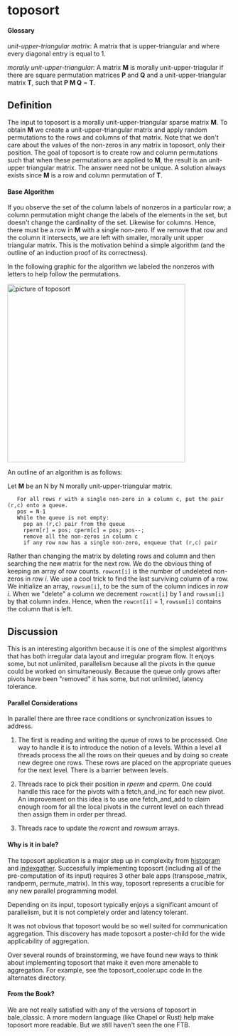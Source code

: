 # toposort

#### Glossary

*unit-upper-triangular matrix*: A matrix that is upper-triangular and where every diagonal entry is equal to 1.

*morally unit-upper-triangular*: A matrix **M** is morally unit-upper-triagular 
if there are square permutation matrices **P** and **Q** and a unit-upper-triangular matrix **T**, such that **P M Q** = **T**. 

## Definition

The input to toposort is a morally unit-upper-triangular sparse matrix **M**.
To obtain **M** we create a unit-upper-triangular matrix
and apply random permutations to the rows and columns of that matrix.
Note that we don't care about the values of the non-zeros
in any matrix in toposort, only their position.
The goal of toposort is to create row and column permutations such
that when these permutations are applied to **M**,
the result is an unit-upper triangular matrix.
The answer need not be unique.
A solution always exists since **M** is a row and column permutation of **T**.


#### Base Algorithm

If you observe the set of the column labels of nonzeros
in a particular row; a column permutation might change the labels of
the elements in the set, but doesn't change the cardinality of the
set. Likewise for columns. Hence, there must be a row in **M** with a
single non-zero.  If we remove that row and the column it intersects,
we are left with smaller, morally unit upper triangular matrix. This is the
motivation behind a simple algorithm (and the outline of an induction
proof of its correctness).  

In the following graphic for the algorithm we labeled the nonzeros with 
letters to help follow the permutations.

<img src="../../../images/toposort.png" alt="picture of toposort" align=center style="height: 400px;"/>

An outline of an algorithm is as follows:

Let **M** be an N by N morally unit-upper-triangular matrix. 
```
   For all rows r with a single non-zero in a column c, put the pair (r,c) onto a queue.
   pos = N-1
   While the queue is not empty: 
     pop an (r,c) pair from the queue
     rperm[r] = pos; cperm[c] = pos; pos--;
     remove all the non-zeros in column c
     if any row now has a single non-zero, enqueue that (r,c) pair
```
Rather than changing the matrix by deleting rows and column and then searching the 
new matrix for the next row.  We do the obvious thing of keeping an array of row counts.
`rowcnt[i]` is the number of undeleted non-zeros in *row i*. 
We use a cool trick to find the last surviving column of a row. 
We initialize an array, `rowsum[i]`, to be the sum of the column indices in *row i*.
When we "delete" a column we decrement `rowcnt[i]` by 1 and `rowsum[i]` by that column index.
Hence, when the `rowcnt[i]` = 1, `rowsum[i]` contains the column that is left. 

## Discussion
This is an interesting algorithm because it is one of the simplest algorithms that has both
irregular data layout and irregular program flow. 
It enjoys some, but not unlimited, parallelism because all the pivots in the queue could
be worked on simultaneously. Because the queue only grows after pivots have been "removed"
it has some, but not unlimited, latency tolerance.

#### Parallel Considerations

In parallel there are three race conditions or synchronization issues to address.

1. The first is reading and writing the queue of rows to be processed.
   One way to handle it is to introduce the notion of a levels.
   Within a level all threads process the all the rows on their queues 
   and by doing so create new degree one rows. These rows are placed on the 
   appropriate queues for the next level. There is a barrier between levels.

2. Threads race to pick their position in *rperm* and *cperm*. 
   One could handle this race for the pivots with a fetch_and_inc for each new pivot. 
   An improvement on this idea is to use one fetch_and_add to claim enough room 
   for all the local pivots in the current level on each thread then assign them in order per thread.

3. Threads race to update the *rowcnt* and *rowsum* arrays. 

#### Why is it in bale?	

The toposort application is a major step up in complexity 
from [histogram](../histo_src/README.md) and [indexgather](../ig_src/README.md). 
Successfully implementing toposort (including all of the pre-computation of its input) 
requires 3 other bale apps (transpose_matrix, randperm, permute_matrix). 
In this way, toposort represents a crucible for any new parallel programming model.

Depending on its input, toposort typically enjoys a significant 
amount of parallelism, but it is not completely order and latency tolerant. 

It was not obvious that toposort would be so well suited for communication aggregation. 
This discovery has made toposort a poster-child for the wide applicability of aggregation. 

Over several rounds of brainstorming, we have found new ways to think 
about implementing toposort that make it even more amenable to aggregation. 
For example, see the toposort_cooler.upc code in the alternates directory. 

#### From the Book?

We are not really satisfied with any of the versions of toposort in bale_classic. 
A more modern language (like Chapel or Rust) help make toposort more readable. 
But we still haven't seen the one FTB.

